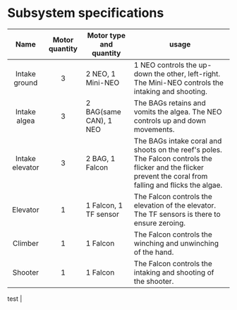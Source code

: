 # Subsystem specifications
|Name                |Motor quantity|Motor type and quantity|usage                                                                                                               |
|:------------------:|:------------:|-----------------------|--------------------------------------------------------------------------------------------------------------------|
|Intake ground       |3             |2 NEO, 1 Mini-NEO      |1 NEO controls the up-down the other, left-right. The Mini-NEO controls the intaking and shooting.                  |
|Intake algea        |3             |2 BAG(same CAN), 1 NEO |The BAGs retains and vomits the algea. The NEO controls up and down movements.                                      |
|Intake elevator     |3             |2 BAG, 1 Falcon |The BAGs intake coral and shoots on the reef's poles. The Falcon controls the flicker and the flicker prevent the coral from falling and flicks the algae.|
|Elevator            |1             |1 Falcon, 1 TF sensor  |The Falcon controls the elevation of the elevator. The TF sensors is there to ensure zeroing.                       |
|Climber             |1             |1 Falcon               |The Falcon controls the winching and unwinching of the hand.|
|Shooter             |1             |1 Falcon               |The Falcon controls the intaking and shooting of the shooter.     

test                                                  |